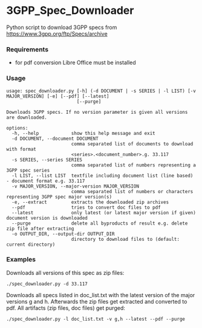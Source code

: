 # 3GPP_Spec_Downloader
Python script to download 3GPP specs from https://www.3gpp.org/ftp/Specs/archive

### Requirements
- for pdf conversion Libre Office must be installed

### Usage
```
usage: spec_downloader.py [-h] (-d DOCUMENT | -s SERIES | -l LIST) [-v MAJOR_VERSION] [-e] [--pdf] [--latest]
                          [--purge]

Downloads 3GPP specs. If no version parameter is given all versions are downloaded.

options:
  -h, --help            show this help message and exit
  -d DOCUMENT, --document DOCUMENT
                        comma separated list of documents to download with format
                        <series>.<document_number>.g. 33.117
  -s SERIES, --series SERIES
                        comma separated list of numbers representing a 3GPP spec series
  -l LIST, --list LIST  textfile including document list (line based) - document format e.g. 33.117
  -v MAJOR_VERSION, --major-version MAJOR_VERSION
                        comma separated list of numbers or characters representing 3GPP spec major version(s)
  -e, --extract         extracts the downloaded zip archives
  --pdf                 tries to convert doc files to pdf
  --latest              only latest (or latest major version if given) document version is downloaded
  --purge               delete all byproducts of result e.g. delete zip file after extracting
  -o OUTPUT_DIR, --output-dir OUTPUT_DIR
                        directory to download files to (default: current directory)
```
### Examples

Downloads all versions of this spec as zip files:
```
./spec_downloader.py -d 33.117
```

Downloads all specs listed in doc_list.txt with the latest version of the major versions g and h. Afterwards the zip files get extracted and converted to pdf. All artifacts (zip files, doc files) get purged:
```
./spec_downloader.py -l doc_list.txt -v g,h --latest --pdf --purge
```